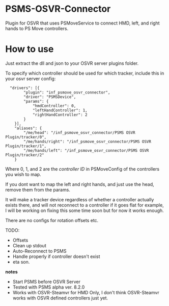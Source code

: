 # PSMS-OSVR-Connector
Plugin for OSVR that uses PSMoveService to connect HMD, left, and right hands to PS Move controllers.

# How to use 
Just extract the dll and json to your OSVR server plugins folder.

To specify which controller should be used for which tracker, include this in your osvr server config:
```
  "drivers": [{
		"plugin": "inf_psmove_osvr_connector",
		"driver": "PSMSDevice",
		"params": {
			"hmdController": 0,
			"leftHandController": 1,
			"rightHandController": 2
		}
	}],
	"aliases": {
		"/me/head": "/inf_psmove_osvr_connector/PSMS OSVR Plugin/tracker/0",
		"/me/hands/right": "/inf_psmove_osvr_connector/PSMS OSVR Plugin/tracker/1",
		"/me/hands/left": "/inf_psmove_osvr_connector/PSMS OSVR Plugin/tracker/2"
	}
```

Where 0, 1, and 2 are the *controller ID* in PSMoveConfig of the controllers you wish to map.

If you dont want to map the left and right hands, and just use the head, remove them from the params.

It will make a tracker device regardless of whether a controller actually exists there, and will not reconnect to a controller if it goes flat for example, I will be working on fixing this some time soon but for now it works enough.

There are no configs for rotation offsets etc. 

TODO:
- Offsets
- Clean up stdout
- Auto-Reconnect to PSMS
- Handle properly if controller doesn't exist
- eta son.

**notes**
- Start PSMS before OSVR Server
- Tested with PSMS alpha ver. 8.2.0
- Works with OSVR-Steamvr for HMD Only, I don't think OSVR-Steamvr works with OSVR defined controllers just yet.
